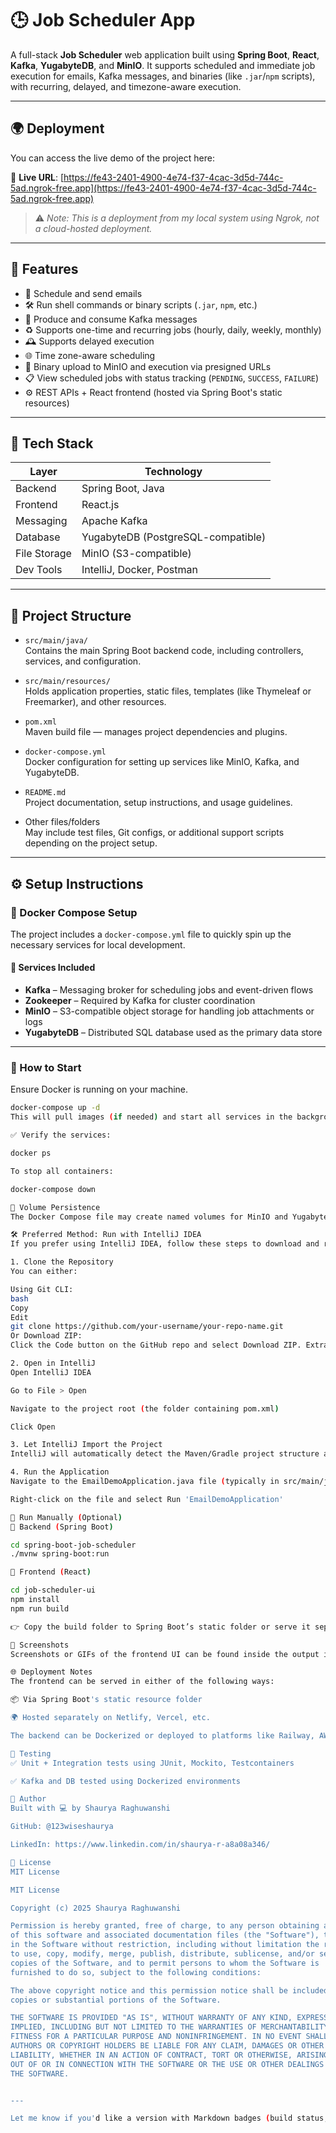# 🕒 Job Scheduler App

A full-stack **Job Scheduler** web application built using **Spring Boot**, **React**, **Kafka**, **YugabyteDB**, and **MinIO**. It supports scheduled and immediate job execution for emails, Kafka messages, and binaries (like `.jar`/`npm` scripts), with recurring, delayed, and timezone-aware execution.

---

## 🌍 Deployment

You can access the live demo of the project here:

🔗 **Live URL**: [https://fe43-2401-4900-4e74-f37-4cac-3d5d-744c-5ad.ngrok-free.app](https://fe43-2401-4900-4e74-f37-4cac-3d5d-744c-5ad.ngrok-free.app)  
> ⚠️ _Note: This is a deployment from my local system using Ngrok, not a cloud-hosted deployment._

---

## 🚀 Features

- 📧 Schedule and send emails  
- 🛠️ Run shell commands or binary scripts (`.jar`, `npm`, etc.)  
- 📨 Produce and consume Kafka messages  
- ♻️ Supports one-time and recurring jobs (hourly, daily, weekly, monthly)  
- 🕰️ Supports delayed execution  
- 🌐 Time zone-aware scheduling  
- 💾 Binary upload to MinIO and execution via presigned URLs  
- 📋 View scheduled jobs with status tracking (`PENDING`, `SUCCESS`, `FAILURE`)  
- ⚙️ REST APIs + React frontend (hosted via Spring Boot's static resources)

---

## 🧱 Tech Stack

| Layer        | Technology            |
|--------------|------------------------|
| Backend      | Spring Boot, Java      |
| Frontend     | React.js               |
| Messaging    | Apache Kafka           |
| Database     | YugabyteDB (PostgreSQL-compatible) |
| File Storage | MinIO (S3-compatible)  |
| Dev Tools    | IntelliJ, Docker, Postman |

---

## 📁 Project Structure

- `src/main/java/`  
  Contains the main Spring Boot backend code, including controllers, services, and configuration.

- `src/main/resources/`  
  Holds application properties, static files, templates (like Thymeleaf or Freemarker), and other resources.

- `pom.xml`  
  Maven build file — manages project dependencies and plugins.

- `docker-compose.yml`  
  Docker configuration for setting up services like MinIO, Kafka, and YugabyteDB.

- `README.md`  
  Project documentation, setup instructions, and usage guidelines.

- Other files/folders  
  May include test files, Git configs, or additional support scripts depending on the project setup.

---

## ⚙️ Setup Instructions

### 🐳 Docker Compose Setup

The project includes a `docker-compose.yml` file to quickly spin up the necessary services for local development.

#### 🔧 Services Included

- **Kafka** – Messaging broker for scheduling jobs and event-driven flows  
- **Zookeeper** – Required by Kafka for cluster coordination  
- **MinIO** – S3-compatible object storage for handling job attachments or logs  
- **YugabyteDB** – Distributed SQL database used as the primary data store

---

### 🚀 How to Start

Ensure Docker is running on your machine.

```bash
docker-compose up -d
This will pull images (if needed) and start all services in the background.

✅ Verify the services:

docker ps

To stop all containers:

docker-compose down

📂 Volume Persistence
The Docker Compose file may create named volumes for MinIO and YugabyteDB to persist data even after restarting the containers.

🛠️ Preferred Method: Run with IntelliJ IDEA
If you prefer using IntelliJ IDEA, follow these steps to download and run the project:

1. Clone the Repository
You can either:

Using Git CLI:
bash
Copy
Edit
git clone https://github.com/your-username/your-repo-name.git
Or Download ZIP:
Click the Code button on the GitHub repo and select Download ZIP. Extract it to your desired location.

2. Open in IntelliJ
Open IntelliJ IDEA

Go to File > Open

Navigate to the project root (the folder containing pom.xml)

Click Open

3. Let IntelliJ Import the Project
IntelliJ will automatically detect the Maven/Gradle project structure and import dependencies. This may take a moment.

4. Run the Application
Navigate to the EmailDemoApplication.java file (typically in src/main/java/.../EmailDemoApplication.java)

Right-click on the file and select Run 'EmailDemoApplication'

🧪 Run Manually (Optional)
🚀 Backend (Spring Boot)

cd spring-boot-job-scheduler
./mvnw spring-boot:run

🚀 Frontend (React)

cd job-scheduler-ui
npm install
npm run build

👉 Copy the build folder to Spring Boot’s static folder or serve it separately.

📸 Screenshots
Screenshots or GIFs of the frontend UI can be found inside the output images directory.

🌐 Deployment Notes
The frontend can be served in either of the following ways:

📦 Via Spring Boot's static resource folder

🌍 Hosted separately on Netlify, Vercel, etc.

The backend can be Dockerized or deployed to platforms like Railway, AWS, etc.

🧪 Testing
✅ Unit + Integration tests using JUnit, Mockito, Testcontainers

✅ Kafka and DB tested using Dockerized environments

🙌 Author
Built with 💻 by Shaurya Raghuwanshi

GitHub: @123wiseshaurya

LinkedIn: https://www.linkedin.com/in/shaurya-r-a8a08a346/

📄 License
MIT License

MIT License

Copyright (c) 2025 Shaurya Raghuwanshi

Permission is hereby granted, free of charge, to any person obtaining a copy
of this software and associated documentation files (the "Software"), to deal
in the Software without restriction, including without limitation the rights
to use, copy, modify, merge, publish, distribute, sublicense, and/or sell
copies of the Software, and to permit persons to whom the Software is
furnished to do so, subject to the following conditions:

The above copyright notice and this permission notice shall be included in all
copies or substantial portions of the Software.

THE SOFTWARE IS PROVIDED "AS IS", WITHOUT WARRANTY OF ANY KIND, EXPRESS OR
IMPLIED, INCLUDING BUT NOT LIMITED TO THE WARRANTIES OF MERCHANTABILITY,
FITNESS FOR A PARTICULAR PURPOSE AND NONINFRINGEMENT. IN NO EVENT SHALL THE
AUTHORS OR COPYRIGHT HOLDERS BE LIABLE FOR ANY CLAIM, DAMAGES OR OTHER
LIABILITY, WHETHER IN AN ACTION OF CONTRACT, TORT OR OTHERWISE, ARISING FROM,
OUT OF OR IN CONNECTION WITH THE SOFTWARE OR THE USE OR OTHER DEALINGS IN
THE SOFTWARE.


---

Let me know if you'd like a version with Markdown badges (build status, license, etc.) or dynamic environment variable instructions too!


